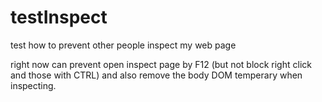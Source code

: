 # testInspect
test how to prevent other people inspect my web page

right now can prevent open inspect page by F12 (but not block right click and those with CTRL) and also remove the body DOM temperary when inspecting.